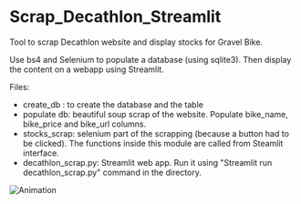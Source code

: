 # Scrap_Decathlon_Streamlit

Tool to scrap Decathlon website and display stocks for Gravel Bike.

Use bs4 and Selenium to populate a database (using sqlite3).
Then display the content on a webapp using Streamlit.

Files:

- create_db : to create the database and the table
- populate db: beautiful soup scrap of the website. Populate bike_name, bike_price and bike_url columns.
- stocks_scrap: selenium part of the scrapping (because a button had to be clicked). The functions inside this module are called from Steamlit interface.
- decathlon_scrap.py: Streamlit web app. Run it using "Streamlit run decathlon_scrap.py" command in the directory.

![Animation](https://user-images.githubusercontent.com/66461774/156323899-2bcf364e-d461-4b86-b642-ab241bf2adab.gif)

